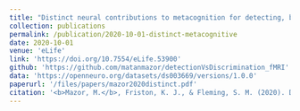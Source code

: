 ```yaml
---
title: "Distinct neural contributions to metacognition for detecting, but not discriminating visual stimuli"
collection: publications
permalink: /publication/2020-10-01-distinct-metacognitive
date: 2020-10-01
venue: 'eLife'
link: 'https://doi.org/10.7554/eLife.53900'
github: 'https://github.com/matanmazor/detectionVsDiscrimination_fMRI'
data: 'https://openneuro.org/datasets/ds003669/versions/1.0.0'
paperurl: '/files/papers/mazor2020distinct.pdf'
citation: '<b>Mazor, M.</b>, Friston, K. J., & Fleming, S. M. (2020). Distinct neural contributions to metacognition for detecting, but not discriminating visual stimuli. <i>eLife</i>, 9, e53900.'
---
```

